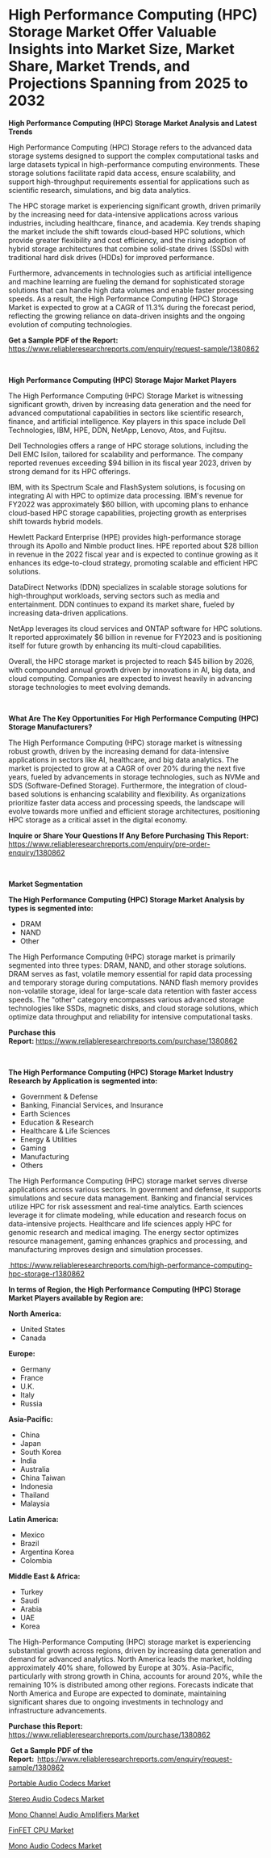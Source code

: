 <p><h1>High Performance Computing (HPC) Storage Market Offer Valuable Insights into Market Size, Market Share, Market Trends, and Projections Spanning from 2025 to 2032</h1></p><p><strong>High Performance Computing (HPC) Storage Market Analysis and Latest Trends</strong></p>
<p><p>High Performance Computing (HPC) Storage refers to the advanced data storage systems designed to support the complex computational tasks and large datasets typical in high-performance computing environments. These storage solutions facilitate rapid data access, ensure scalability, and support high-throughput requirements essential for applications such as scientific research, simulations, and big data analytics.</p><p>The HPC storage market is experiencing significant growth, driven primarily by the increasing need for data-intensive applications across various industries, including healthcare, finance, and academia. Key trends shaping the market include the shift towards cloud-based HPC solutions, which provide greater flexibility and cost efficiency, and the rising adoption of hybrid storage architectures that combine solid-state drives (SSDs) with traditional hard disk drives (HDDs) for improved performance.</p><p>Furthermore, advancements in technologies such as artificial intelligence and machine learning are fueling the demand for sophisticated storage solutions that can handle high data volumes and enable faster processing speeds. As a result, the High Performance Computing (HPC) Storage Market is expected to grow at a CAGR of 11.3% during the forecast period, reflecting the growing reliance on data-driven insights and the ongoing evolution of computing technologies.</p></p>
<p><strong>Get a Sample PDF of the Report:&nbsp;</strong> <a href="https://www.reliableresearchreports.com/enquiry/request-sample/1380862?utm_campaign=12&utm_medium=2&utm_source=Github&utm_content=ia&utm_term=12022025&utm_id=high-performance-computing-hpc-storage">https://www.reliableresearchreports.com/enquiry/request-sample/1380862</a></p>
<p>&nbsp;</p>
<p><strong>High Performance Computing (HPC) Storage Major Market Players</strong></p>
<p><p>The High Performance Computing (HPC) Storage Market is witnessing significant growth, driven by increasing data generation and the need for advanced computational capabilities in sectors like scientific research, finance, and artificial intelligence. Key players in this space include Dell Technologies, IBM, HPE, DDN, NetApp, Lenovo, Atos, and Fujitsu.</p><p>Dell Technologies offers a range of HPC storage solutions, including the Dell EMC Isilon, tailored for scalability and performance. The company reported revenues exceeding $94 billion in its fiscal year 2023, driven by strong demand for its HPC offerings.</p><p>IBM, with its Spectrum Scale and FlashSystem solutions, is focusing on integrating AI with HPC to optimize data processing. IBM's revenue for FY2022 was approximately $60 billion, with upcoming plans to enhance cloud-based HPC storage capabilities, projecting growth as enterprises shift towards hybrid models.</p><p>Hewlett Packard Enterprise (HPE) provides high-performance storage through its Apollo and Nimble product lines. HPE reported about $28 billion in revenue in the 2022 fiscal year and is expected to continue growing as it enhances its edge-to-cloud strategy, promoting scalable and efficient HPC solutions.</p><p>DataDirect Networks (DDN) specializes in scalable storage solutions for high-throughput workloads, serving sectors such as media and entertainment. DDN continues to expand its market share, fueled by increasing data-driven applications.</p><p>NetApp leverages its cloud services and ONTAP software for HPC solutions. It reported approximately $6 billion in revenue for FY2023 and is positioning itself for future growth by enhancing its multi-cloud capabilities.</p><p>Overall, the HPC storage market is projected to reach $45 billion by 2026, with compounded annual growth driven by innovations in AI, big data, and cloud computing. Companies are expected to invest heavily in advancing storage technologies to meet evolving demands.</p></p>
<p>&nbsp;</p>
<p><strong>What Are The Key Opportunities For High Performance Computing (HPC) Storage Manufacturers?</strong></p>
<p><p>The High Performance Computing (HPC) storage market is witnessing robust growth, driven by the increasing demand for data-intensive applications in sectors like AI, healthcare, and big data analytics. The market is projected to grow at a CAGR of over 20% during the next five years, fueled by advancements in storage technologies, such as NVMe and SDS (Software-Defined Storage). Furthermore, the integration of cloud-based solutions is enhancing scalability and flexibility. As organizations prioritize faster data access and processing speeds, the landscape will evolve towards more unified and efficient storage architectures, positioning HPC storage as a critical asset in the digital economy.</p></p>
<p><strong>Inquire or Share Your Questions If Any Before Purchasing This Report:</strong> <a href="https://www.reliableresearchreports.com/enquiry/pre-order-enquiry/1380862?utm_campaign=12&utm_medium=2&utm_source=Github&utm_content=ia&utm_term=12022025&utm_id=high-performance-computing-hpc-storage">https://www.reliableresearchreports.com/enquiry/pre-order-enquiry/1380862</a></p>
<p>&nbsp;</p>
<p><strong>Market Segmentation</strong></p>
<p><strong>The High Performance Computing (HPC) Storage Market Analysis by types is segmented into:</strong></p>
<p><ul><li>DRAM</li><li>NAND</li><li>Other</li></ul></p>
<p><p>The High Performance Computing (HPC) storage market is primarily segmented into three types: DRAM, NAND, and other storage solutions. DRAM serves as fast, volatile memory essential for rapid data processing and temporary storage during computations. NAND flash memory provides non-volatile storage, ideal for large-scale data retention with faster access speeds. The "other" category encompasses various advanced storage technologies like SSDs, magnetic disks, and cloud storage solutions, which optimize data throughput and reliability for intensive computational tasks.</p></p>
<p><strong>Purchase this Report:&nbsp;</strong><a href="https://www.reliableresearchreports.com/purchase/1380862?utm_campaign=12&utm_medium=2&utm_source=Github&utm_content=ia&utm_term=12022025&utm_id=high-performance-computing-hpc-storage">https://www.reliableresearchreports.com/purchase/1380862</a></p>
<p>&nbsp;</p>
<p><strong>The High Performance Computing (HPC) Storage Market Industry Research by Application is segmented into:</strong></p>
<p><ul><li>Government & Defense</li><li>Banking, Financial Services, and Insurance</li><li>Earth Sciences</li><li>Education & Research</li><li>Healthcare & Life Sciences</li><li>Energy & Utilities</li><li>Gaming</li><li>Manufacturing</li><li>Others</li></ul></p>
<p><p>The High Performance Computing (HPC) storage market serves diverse applications across various sectors. In government and defense, it supports simulations and secure data management. Banking and financial services utilize HPC for risk assessment and real-time analytics. Earth sciences leverage it for climate modeling, while education and research focus on data-intensive projects. Healthcare and life sciences apply HPC for genomic research and medical imaging. The energy sector optimizes resource management, gaming enhances graphics and processing, and manufacturing improves design and simulation processes.</p></p>
<p><a href="https://www.reliableresearchreports.com/high-performance-computing-hpc-storage-r1380862?utm_campaign=12&utm_medium=2&utm_source=Github&utm_content=ia&utm_term=12022025&utm_id=high-performance-computing-hpc-storage">&nbsp;https://www.reliableresearchreports.com/high-performance-computing-hpc-storage-r1380862</a></p>
<p><strong>In terms of Region, the High Performance Computing (HPC) Storage Market Players available by Region are:</strong></p>
<p>
    <p> <strong> North America: </strong>
        <ul>
            <li>United States</li>
            <li>Canada</li>
        </ul>
        </p> 
    <p> <strong> Europe: </strong>
        <ul>
            <li>Germany</li>
            <li>France</li>
            <li>U.K.</li>
            <li>Italy</li>
            <li>Russia</li>
        </ul>
        </p> 
    <p> <strong> Asia-Pacific: </strong>
        <ul>
            <li>China</li>
            <li>Japan</li>
            <li>South Korea</li>
            <li>India</li>
            <li>Australia</li>
            <li>China Taiwan</li>
            <li>Indonesia</li>
            <li>Thailand</li>
            <li>Malaysia</li>
        </ul>
        </p> 
    <p> <strong> Latin America: </strong>
        <ul>
            <li>Mexico</li>
            <li>Brazil</li>
            <li>Argentina Korea</li>
            <li>Colombia</li>
        </ul>
        </p> 
    <p> <strong> Middle East & Africa: </strong>
        <ul>
            <li>Turkey</li>
            <li>Saudi</li>
            <li>Arabia</li>
            <li>UAE</li>
            <li>Korea</li>
        </ul>
    </p>
    </p>
<p><p>The High-Performance Computing (HPC) storage market is experiencing substantial growth across regions, driven by increasing data generation and demand for advanced analytics. North America leads the market, holding approximately 40% share, followed by Europe at 30%. Asia-Pacific, particularly with strong growth in China, accounts for around 20%, while the remaining 10% is distributed among other regions. Forecasts indicate that North America and Europe are expected to dominate, maintaining significant shares due to ongoing investments in technology and infrastructure advancements.</p></p>
<p><strong>Purchase this Report: </strong><a href="https://www.reliableresearchreports.com/purchase/1380862?utm_campaign=12&utm_medium=2&utm_source=Github&utm_content=ia&utm_term=12022025&utm_id=high-performance-computing-hpc-storage">https://www.reliableresearchreports.com/purchase/1380862</a></p>
<p>&nbsp;<strong>Get a Sample PDF of the Report:&nbsp;&nbsp;</strong><a href="https://www.reliableresearchreports.com/enquiry/request-sample/1380862?utm_campaign=12&utm_medium=2&utm_source=Github&utm_content=ia&utm_term=12022025&utm_id=high-performance-computing-hpc-storage">https://www.reliableresearchreports.com/enquiry/request-sample/1380862</a></p>
<p><strong></strong></p>
<p><p><a href="https://github.com/sadithsondah72/Market-Research-Report-List-1/blob/main/portable-audio-codecs-market.md?utm_campaign=12&utm_medium=2&utm_source=Github&utm_content=ia&utm_term=12022025&utm_id=high-performance-computing-hpc-storage">Portable Audio Codecs Market</a></p><p><a href="https://github.com/katonmarti489/Market-Research-Report-List-1/blob/main/stereo-audio-codecs-market.md?utm_campaign=12&utm_medium=2&utm_source=Github&utm_content=ia&utm_term=12022025&utm_id=high-performance-computing-hpc-storage">Stereo Audio Codecs Market</a></p><p><a href="https://github.com/nemcemakoi/Market-Research-Report-List-1/blob/main/mono-channel-audio-amplifiers-market.md?utm_campaign=12&utm_medium=2&utm_source=Github&utm_content=ia&utm_term=12022025&utm_id=high-performance-computing-hpc-storage">Mono Channel Audio Amplifiers Market</a></p><p><a href="https://github.com/rushanday/Market-Research-Report-List-1/blob/main/finfet-cpu-market.md?utm_campaign=12&utm_medium=2&utm_source=Github&utm_content=ia&utm_term=12022025&utm_id=high-performance-computing-hpc-storage">FinFET CPU Market</a></p><p><a href="https://github.com/mshiradeth/Market-Research-Report-List-1/blob/main/mono-audio-codecs-market.md?utm_campaign=12&utm_medium=2&utm_source=Github&utm_content=ia&utm_term=12022025&utm_id=high-performance-computing-hpc-storage">Mono Audio Codecs Market</a></p></p>